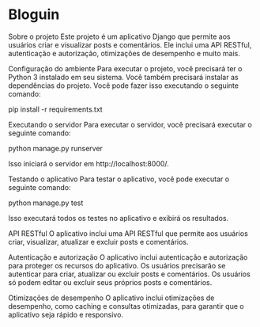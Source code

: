 # Bloguin

Sobre o projeto
Este projeto é um aplicativo Django que permite aos usuários criar e visualizar posts e comentários. Ele inclui uma API RESTful, autenticação e autorização, otimizações de desempenho e muito mais.

Configuração do ambiente
Para executar o projeto, você precisará ter o Python 3 instalado em seu sistema. Você também precisará instalar as dependências do projeto. Você pode fazer isso executando o seguinte comando:

pip install -r requirements.txt

Executando o servidor
Para executar o servidor, você precisará executar o seguinte comando:

python manage.py runserver

Isso iniciará o servidor em http://localhost:8000/.

Testando o aplicativo
Para testar o aplicativo, você pode executar o seguinte comando:

python manage.py test

Isso executará todos os testes no aplicativo e exibirá os resultados.

API RESTful
O aplicativo inclui uma API RESTful que permite aos usuários criar, visualizar, atualizar e excluir posts e comentários. 

Autenticação e autorização
O aplicativo inclui autenticação e autorização para proteger os recursos do aplicativo. Os usuários precisarão se autenticar para criar, atualizar ou excluir posts e comentários. Os usuários só podem editar ou excluir seus próprios posts e comentários.

Otimizações de desempenho
O aplicativo inclui otimizações de desempenho, como caching e consultas otimizadas, para garantir que o aplicativo seja rápido e responsivo.